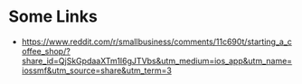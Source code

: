 # Some Links

- <https://www.reddit.com/r/smallbusiness/comments/11c690t/starting_a_coffee_shop/?share_id=QjSkGpdaaXTm1I6gJTVbs&utm_medium=ios_app&utm_name=iossmf&utm_source=share&utm_term=3>